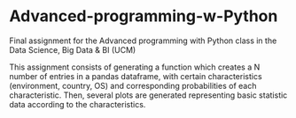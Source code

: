# Advanced-programming-w-Python
Final assignment for the Advanced programming with Python class in the Data Science, Big Data &amp; BI (UCM)

This assignment consists of generating a function which creates a N number of entries in a pandas dataframe, with certain characteristics (environment, country, OS) 
and corresponding probabilities of each characteristic.
Then, several plots are generated representing basic statistic data according to the characteristics.
